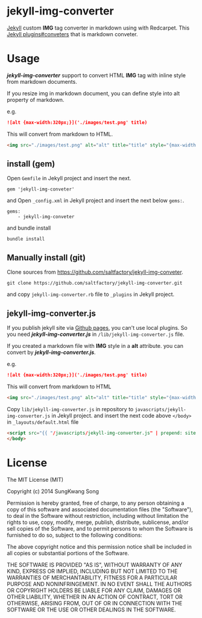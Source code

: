 jekyll-img-converter
====================

[Jekyll](http://jekyllrb.com) custom **IMG** tag converter in markdown using with Redcarpet. This [Jekyll plugins#conveters](http://jekyllrb.com/docs/plugins/#converters) that is markdown conveter.


Usage
======

***jekyll-img-converter*** support to convert HTML **IMG** tag with inline style from markdown documents.

If you resize img in markdown document, you can define style into alt property of markdown.

e.g.

```markdown
![alt {max-width:320px;}]('./images/test.png' title)
```

This will convert from markdown to HTML.

```html
<img src="./images/test.png" alt="alt" title="title" style="{max-width:320px;}"/>
```


## install (gem)

Open `Gemfile` in Jekyll project and insert the next.

```
gem 'jekyll-img-conveter'
```

and Open `_config.xml` in Jekyll project and insert the next below `gems:`.

```
gems:
	- jekyll-img-conveter
```

and bundle install

```
bundle install
```



## Manually install (git)

Clone sources from https://github.com/saltfactory/jekyll-img-conveter.

```
git clone https://github.com/saltfactory/jekyll-img-converter.git
```

and copy `jekyll-img-converter.rb` file to `_plugins` in Jekyll project.


## jekyll-img-converter.js

If you publish jekyll site via [Github pages](https://pages.github.com), you can't use local plugins.
So you need ***jekyll-img-converter.js*** in `/lib/jekyll-img-converter.js` file.

If you created a markdown file with **IMG** style in a **alt** attribute. you can convert by ***jekyll-img-converter.js***.

e.g.

```markdown
![alt {max-width:320px;}]('./images/test.png' title)
```

This will convert from markdown to HTML

```html
<img src="./images/test.png" alt="alt" title="title" style="{max-width:320px;}"/>
```

Copy `lib/jekyll-img-converter.js` in repository to `javascripts/jekyll-img-converter.js` in Jekyll project.
and insert the next code above `</body>` in `_layouts/default.html` file

```html
<script src="{{ "/javascripts/jekyll-img-converter.js" | prepend: site.baseurl }}"></script>
</body>
```



License
========

The MIT License (MIT)

Copyright (c) 2014 SungKwang Song

Permission is hereby granted, free of charge, to any person obtaining a copy
of this software and associated documentation files (the "Software"), to deal
in the Software without restriction, including without limitation the rights
to use, copy, modify, merge, publish, distribute, sublicense, and/or sell
copies of the Software, and to permit persons to whom the Software is
furnished to do so, subject to the following conditions:

The above copyright notice and this permission notice shall be included in all
copies or substantial portions of the Software.

THE SOFTWARE IS PROVIDED "AS IS", WITHOUT WARRANTY OF ANY KIND, EXPRESS OR
IMPLIED, INCLUDING BUT NOT LIMITED TO THE WARRANTIES OF MERCHANTABILITY,
FITNESS FOR A PARTICULAR PURPOSE AND NONINFRINGEMENT. IN NO EVENT SHALL THE
AUTHORS OR COPYRIGHT HOLDERS BE LIABLE FOR ANY CLAIM, DAMAGES OR OTHER
LIABILITY, WHETHER IN AN ACTION OF CONTRACT, TORT OR OTHERWISE, ARISING FROM,
OUT OF OR IN CONNECTION WITH THE SOFTWARE OR THE USE OR OTHER DEALINGS IN THE
SOFTWARE.

